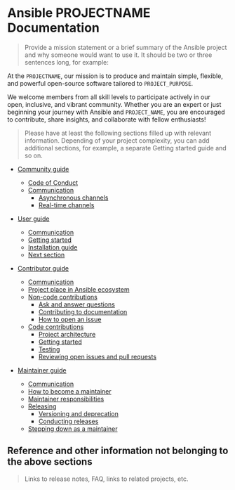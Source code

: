# Ansible PROJECTNAME Documentation

> Provide a mission statement or a brief summary of the Ansible project and why someone would want to use it. It should be two or three sentences long, for example:

At the `PROJECTNAME`, our mission is to produce and maintain simple, flexible,
and powerful open-source software tailored to `PROJECT_PURPOSE`.

We welcome members from all skill levels to participate actively in our open, inclusive, and vibrant community.
Whether you are an expert or just beginning your journey with Ansible and `PROJECT_NAME`,
you are encouraged to contribute, share insights, and collaborate with fellow enthusiasts!

> Please have at least the following sections filled up with relevant information. Depending of your project complexity, you can add additional sections, for example, a separate Getting started guide and so on.

- [Community guide](community_guide.md)
  - [Code of Conduct](community_guide.md#code-of-conduct)
  - [Communication](community_guide.md#communication)
    - [Asynchronous channels](community_guide.md#asynchronous-channels)
    - [Real-time channels](community_guide.md#real-time-channels)

- [User guide](user_guide.md)
  - [Communication](user_guide.md#communication)
  - [Getting started](user_guide.md#getting-started)
  - [Installation guide](user_guide.md#installation)
  - [Next section](user_guide.md#next-section)

- [Contributor guide](contributor_guide.md)
  - [Communication](contributor_guide.md#communication)
  - [Project place in Ansible ecosystem](contributor_guide.md#project-place-in-ansible-ecosystem)
  - [Non-code contributions](contributor_guide.md#non-code-contributions)
    - [Ask and answer questions](contributor_guide.md#ask-and-answer-questions)
    - [Contributing to documentation](contributor_guide.md#contributing-to-documentation)
    - [How to open an issue](contributor_guide.md#how-to-open-an-issue)
  - [Code contributions](contributor_guide.md#code-contributions)
    - [Project architecture](contributor_guide.md#project-architecture)
    - [Getting started](contributor_guide.md#getting-started)
    - [Testing](contributor_guide.md#testing)
    - [Reviewing open issues and pull requests](contributor_guide.md#reviewing-open-issues-and-pull-requests)

- [Maintainer guide](maintainer_guide.md)
  - [Communication](maintainer_guide.md#communication)
  - [How to become a maintainer](maintainer_guide.md#how-to-become-a-maintainer)
  - [Maintainer responsibilities](maintainer_guide.md#maintainer-responsibilities)
  - [Releasing](maintainer_guide.md#releasing)
    - [Versioning and deprecation](maintainer_guide.md#versioning-and-deprecation)
    - [Conducting releases](maintainer_guide.md#conducting-releases)
  - [Stepping down as a maintainer](maintainer_guide.md#stepping-down-as-a-maintainer)

## Reference and other information not belonging to the above sections

> Links to release notes, FAQ, links to related projects, etc.
